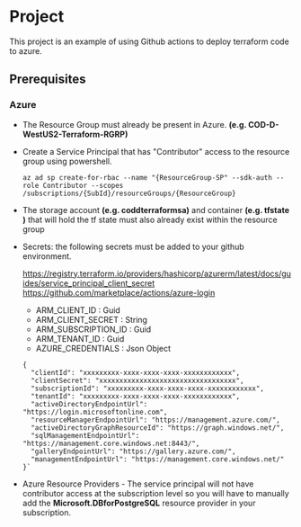 # Project
This project is an example of using Github actions to deploy terraform code to azure.

## Prerequisites

### Azure
- The Resource Group must already be present in Azure. **(e.g. COD-D-WestUS2-Terraform-RGRP)**
- Create a Service Principal that has "Contributor" access to the resource group using powershell. 

    `az ad sp create-for-rbac --name "{ResourceGroup-SP" --sdk-auth --role Contributor --scopes /subscriptions/{SubId}/resourceGroups/{ResourceGroup} `

- The storage account **(e.g. coddterraformsa)** and container **(e.g. tfstate )** that will hold the tf state must also already exist within the resource group 

- Secrets: the following secrets must be added to your github environment.

  https://registry.terraform.io/providers/hashicorp/azurerm/latest/docs/guides/service_principal_client_secret
  https://github.com/marketplace/actions/azure-login

  - ARM_CLIENT_ID : Guid 
  - ARM_CLIENT_SECRET : String
  - ARM_SUBSCRIPTION_ID : Guid
  - ARM_TENANT_ID : Guid
  - AZURE_CREDENTIALS : Json Object

  ``` 
  {
    "clientId": "xxxxxxxxx-xxxx-xxxx-xxxx-xxxxxxxxxxxx",
    "clientSecret": "xxxxxxxxxxxxxxxxxxxxxxxxxxxxxxxxxx",
    "subscriptionId": "xxxxxxxxx-xxxx-xxxx-xxxx-xxxxxxxxxxxx",
    "tenantId": "xxxxxxxxx-xxxx-xxxx-xxxx-xxxxxxxxxxxx",
    "activeDirectoryEndpointUrl": "https://login.microsoftonline.com",
    "resourceManagerEndpointUrl": "https://management.azure.com/",
    "activeDirectoryGraphResourceId": "https://graph.windows.net/",
    "sqlManagementEndpointUrl": "https://management.core.windows.net:8443/",
    "galleryEndpointUrl": "https://gallery.azure.com/",
    "managementEndpointUrl": "https://management.core.windows.net/"
  }`

- Azure Resource Providers - The service principal will not have contributor access at the subscription level so you will have to manually add the **Microsoft.DBforPostgreSQL** resource provider in your subscription.